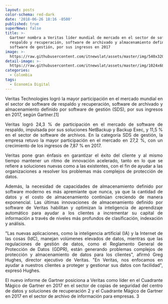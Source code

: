 ```yaml
---
layout: posts
color-schema: red-dark
date: '2018-06-26 18:16 -0500'
published: true
superNews: false
title: >-
  Gartner nombra a Veritas líder mundial de mercado en el sector de software de
  respaldo y recuperación, software de archivado y almacenamiento definido por
  software de gestión, por sus ingresos en 2017
image: >-
  https://raw.githubusercontent.com/itnewslat/assets/master/img/540x320/Logros-p.jpg
detail-image: >-
  https://raw.githubusercontent.com/itnewslat/assets/master/img/1024x680/Logros-g.jpg
categories:
  - Colombia
tags:
  - Economía Digital
---
```

<p style="text-align: justify;">Veritas Technologies logró la mayor participación en el mercado mundial en el sector de software de respaldo y recuperación, software de archivado y almacenamiento definido por software de gestión (SDS), por sus ingresos en 2017, según Gartner.[1]</p>
 
<p style="text-align: justify;">Veritas logró 24,3 % de participación en el mercado de software de respaldo, impulsada por sus soluciones NetBackup y Backup Exec, y 11,5 % en el sector de software de archivos. En la categoría SDS de gestión, la empresa retuvo la mayor participación en el mercado en 27,2 %, con un crecimiento de los ingresos de 7,87 % en 2017.</p> 
 
<p style="text-align: justify;">Veritas pone gran énfasis en garantizar el éxito del cliente y al mismo tiempo mantener un ritmo de innovación acelerado, tanto en lo que se refiere a soluciones nuevas como a las existentes, con el fin de ayudar a las organizaciones a resolver los problemas más complejos de protección de datos. </p>
 
<p style="text-align: justify;">Además, la necesidad de capacidades de almacenamiento definido por software moderno es más apremiante que nunca, ya que la cantidad de datos y el costo de almacenamiento continúan creciendo de manera exponencial. Las últimas innovaciones de almacenamiento definido por software de Veritas habilitan y optimizan la inteligencia de aprendizaje automático para ayudar a los clientes a incrementar su capital de información a través de niveles más profundos de clasificación, indexación y análisis.</p> 
 
<p style="text-align: justify;">"Las nuevas aplicaciones, como la inteligencia artificial (IA) y la Internet de las cosas (IdC), manejan volúmenes elevados de datos, mientras que las regulaciones de gestión de datos, como el Reglamento General de Protección de Datos (GDPR), están generando problemas complejos de protección y almacenamiento de datos para los clientes", afirmó Greg Hughes, director ejecutivo de Veritas. "En Veritas, nos enfocamos en ayudar a nuestros clientes a proteger y gestionar sus datos con facilidad", expresó Hughes.</p> 
 
<p style="text-align: justify;">El nuevo informe de Gartner posiciona a Veritas como líder en el Cuadrante Mágico de Gartner en 2017 en el sector de copias de seguridad del centro de datos y soluciones de recuperación  2   y el Cuadrante Mágico de Gartner en 2017 en el sector de archivo de información para empresas. 3 </p>